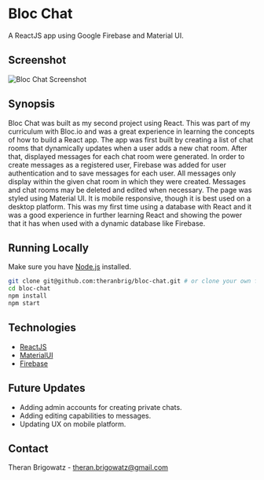 # Bloc Chat

A ReactJS app using Google Firebase and Material UI.

## Screenshot

![Bloc Chat Screenshot](https://i.imgur.com/xTD2VWq.png?2)

## Synopsis

Bloc Chat was built as my second project using React.  This was part of my curriculum with Bloc.io and was a great experience in learning the concepts of how to build a React app.  The app was first built by creating a list of chat rooms that dynamically updates when a user adds a new chat room.  After that, displayed messages for each chat room were generated.  In order to create messages as a registered user, Firebase was added for user authentication and to save messages for each user.  All messages only display within the given chat room in which they were created.  Messages and chat rooms may be deleted and edited when necessary.  The page was styled using Material UI.  It is mobile responsive, though it is best used on a desktop platform.  This was my first time using a database with React and it was a good experience in further learning React and showing the power that it has when used with a dynamic database like Firebase. 

## Running Locally

Make sure you have [Node.js](http://nodejs.org/) installed.

```sh
git clone git@github.com:theranbrig/bloc-chat.git # or clone your own fork
cd bloc-chat
npm install
npm start
```

## Technologies 

* [ReactJS](https://github.com/facebook/react/)
* [MaterialUI](https://github.com/mui-org/material-ui)
* [Firebase](https://github.com/firebase/)

## Future Updates

* Adding admin accounts for creating private chats.
* Adding editing capabilities to messages.
* Updating UX on mobile platform.

## Contact

Theran Brigowatz - theran.brigowatz@gmail.com